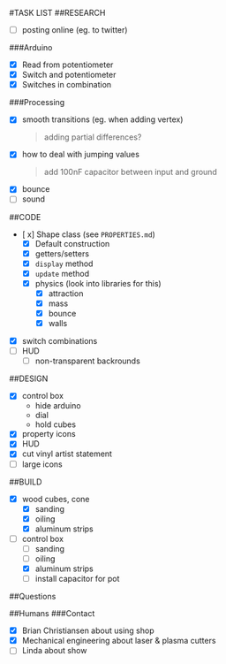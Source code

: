 #TASK LIST
##RESEARCH
+ [ ] posting online (eg. to twitter)

###Arduino
+ [x] Read from potentiometer
+ [x] Switch and potentiometer
+ [x] Switches in combination

###Processing
+ [x] smooth transitions (eg. when adding vertex)
  > adding partial differences?
+ [x] how to deal with jumping values
  > add 100nF capacitor between input and ground
+ [x] bounce
+ [ ] sound

##CODE
+ [ x] Shape class (see `PROPERTIES.md`)
  + [x] Default construction
  + [x] getters/setters
  + [x] `display` method
  + [x] `update` method
  + [x] physics (look into libraries for this)
    + [x] attraction
    + [x] mass
    + [x] bounce
    + [x] walls
+ [x] switch combinations
+ [ ] HUD
  - [ ] non-transparent backrounds

##DESIGN
+ [x] control box
  - hide arduino
  - dial
  - hold cubes
+ [x] property icons
+ [x] HUD
+ [x] cut vinyl artist statement
+ [ ] large icons

##BUILD
+ [x] wood cubes, cone
  - [x] sanding
  - [x] oiling
  - [x] aluminum strips
+ [ ] control box
  - [ ] sanding
  - [ ] oiling
  - [x] aluminum strips
  - [ ] install capacitor for pot

##Questions

##Humans
###Contact
- [x] Brian Christiansen about using shop
- [x] Mechanical engineering about laser & plasma cutters
- [ ] Linda about show